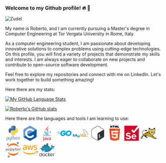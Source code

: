 ### Welcome to my Github profile! :fire: 🧠
<p align="left"> <img src="https://komarev.com/ghpvc/?username=Zudel&label=Profile%20views&color=0e75b6&style=flat" alt="Zudel" /> </p>
My name is Roberto, and I am currently pursuing a Master's degree in Computer Engineering at Tor Vergata University in Rome, Italy.

As a computer engineering student, I am passionate about developing innovative solutions to complex problems using cutting-edge technologies. 
On this profile, you will find a variety of projects that demonstrate my skills and interests. I am always eager to collaborate on new projects and contribute to open-source software development.

Feel free to explore my repositories and connect with me on LinkedIn. Let's work together to build something amazing!

Here there are my stats:

[![My GitHub Language Stats](https://github-readme-stats-sigma-five.vercel.app/api/top-langs/?username=Zudel&theme=tokyonight&card_width=350)](https://github.com/anuraghazra/github-readme-stats)

[![Roberto's GitHub stats](https://github-readme-stats-sigma-five.vercel.app/api?username=Zudel&show_icons=true&theme=tokyonight)](https://github.com/anuraghazra/github-readme-stats)

Here there are the languages and tools I am learning to use:

<p align="left">
  <img src="https://raw.githubusercontent.com/devicons/devicon/master/icons/python/python-original-wordmark.svg" alt="python" width="50" height="50"/>
  <img src="https://raw.githubusercontent.com/devicons/devicon/master/icons/c/c-original.svg" alt="c" width="50" height="50"/>
  <img src="https://raw.githubusercontent.com/devicons/devicon/master/icons/java/java-original-wordmark.svg" alt="java" width="50" height="50"/>
  <img src="https://raw.githubusercontent.com/devicons/devicon/master/icons/go/go-original-wordmark.svg" alt="go" width="50" height="50"/>
  <img src="https://raw.githubusercontent.com/devicons/devicon/master/icons/mysql/mysql-original-wordmark.svg" alt="mysql" width="50" height="50"/>
  <img src="https://raw.githubusercontent.com/devicons/devicon/master/icons/bash/bash-original.svg" alt="kubernetes" width="50" height="50"/>
  <img src="https://raw.githubusercontent.com/devicons/devicon/master/icons/html5/html5-original-wordmark.svg" alt="html" width="50" height="50"/>
  <img src="https://raw.githubusercontent.com/devicons/devicon/master/icons/selenium/selenium-original.svg" alt="selenium" width="50" height="50"/>
  <img src="https://raw.githubusercontent.com/devicons/devicon/master/icons/tomcat/tomcat-original.svg" alt="tomcat" width="50" height="50"/>
  <img src="https://raw.githubusercontent.com/devicons/devicon/master/icons/jupyter/jupyter-original-wordmark.svg" alt="jupyter" width="50" height="50"/>
  <img src="https://raw.githubusercontent.com/devicons/devicon/master/icons/amazonwebservices/amazonwebservices-plain-wordmark.svg" alt="aws" width="50" height="50"/>
  <img src="https://raw.githubusercontent.com/devicons/devicon/master/icons/docker/docker-original-wordmark.svg" alt="docker" width="50" height="50"/>
</p>

